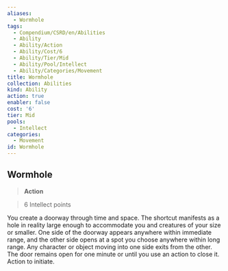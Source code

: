 ```yaml
---
aliases:
  - Wormhole
tags:
  - Compendium/CSRD/en/Abilities
  - Ability
  - Ability/Action
  - Ability/Cost/6
  - Ability/Tier/Mid
  - Ability/Pool/Intellect
  - Ability/Categories/Movement
title: Wormhole
collection: Abilities
kind: Ability
action: true
enabler: false
cost: '6'
tier: Mid
pools:
  - Intellect
categories:
  - Movement
id: Wormhole
---
```

## Wormhole    
>**Action**    
>6 Intellect points  
    
You create a doorway through time and space. The shortcut manifests as a hole in reality large enough to accommodate you and creatures of your size or smaller. One side of the doorway appears anywhere within immediate range, and the other side opens at a spot you choose anywhere within long range. Any character or object moving into one side exits from the other. The door remains open for one minute or until you use an action to close it. Action to initiate.
